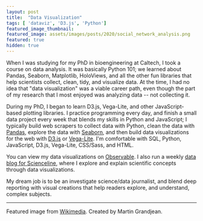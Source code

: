 ```yaml
---
layout: post
title:  "Data Visualization"
tags: [ 'dataviz', 'D3.js', 'Python']
featured_image_thumbnail:
featured_image: assets/images/posts/2020/social_network_analysis.png
featured: true
hidden: true
---
```


When I was studying for my PhD in bioengineering at Caltech, I took a course on data analysis. It was basically Python 101; we learned about Pandas, Seaborn, Matplotlib, HoloViews, and all the other fun libraries that help scientists collect, clean, tidy, and visualize data. At the time, I had no idea that "data visualization" was a viable career path, even though the part of my research that I most enjoyed was analyzing data -- not collecting it.

During my PhD, I began to learn D3.js, Vega-Lite, and other JavaScript-based plotting libraries. I practice programming every day, and finish a small data project every week that blends my skills in Python and JavaScript; I typically build web scrapers to collect data with Python, clean the data with [Pandas](https://pandas.pydata.org/), explore the data with [Seaborn](https://seaborn.pydata.org/index.html), and then build data visualizations for the web with [D3.js](https://d3js.org/) or [Vega-Lite](https://vega.github.io/vega-lite/). I'm comfortable with SQL, Python, JavaScript, D3.js, Vega-Lite, CSS/Sass, and HTML.

You can view my data visualizations on [Observable](https://observablehq.com/@nikomccarty). I also run a weekly [data blog for Scienceline](https://scienceline.org), where I explore and explain scientific concepts through data visualizations. 

My dream job is to be an investigate science/data journalist, and blend deep reporting with visual creations that help readers explore, and understand, complex subjects.

_______________

Featured image from [Wikimedia](https://commons.wikimedia.org/wiki/File:Social_Network_Analysis_Visualization.png). Created by Martin Grandjean.